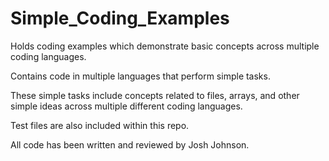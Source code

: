 # Simple_Coding_Examples
Holds coding examples which demonstrate basic concepts across multiple coding languages.

Contains code in multiple languages that perform simple tasks. 

These simple tasks include concepts related to files, arrays, and other simple ideas across multiple different coding languages.

Test files are also included within this repo.

All code has been written and reviewed by Josh Johnson.
